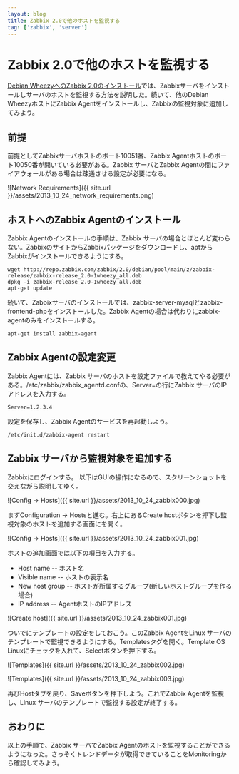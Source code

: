 ```yaml
---
layout: blog
title: Zabbix 2.0で他のホストを監視する
tag: ['zabbix', 'server']
---
```


# Zabbix 2.0で他のホストを監視する

[Debian WheezyへのZabbix 2.0のインストール](http://www.xmisao.com/2013/10/23/zabbix-instration.htm)では、Zabbixサーバをインストールしサーバのホストを監視する方法を説明した。続いて、他のDebian WheezyホストにZabbix Agentをインストールし、Zabbixの監視対象に追加してみよう。

## 前提

前提としてZabbixサーバホストのポート10051番、Zabbix Agentホストのポート10050番が開いている必要がある。Zabbix サーバとZabbix Agentの間にファイアウォールがある場合は疎通させる設定が必要になる。

![Network Requirements]({{ site.url }}/assets/2013_10_24_network_requirements.png)

## ホストへのZabbix Agentのインストール

Zabbix Agentのインストールの手順は、Zabbix サーバの場合とほとんど変わらない。ZabbixのサイトからZabbixパッケージをダウンロードし、aptからZabbixがインストールできるようにする。

~~~~
wget http://repo.zabbix.com/zabbix/2.0/debian/pool/main/z/zabbix-release/zabbix-release_2.0-1wheezy_all.deb
dpkg -i zabbix-release_2.0-1wheezy_all.deb
apt-get update
~~~~

続いて、Zabbixサーバのインストールでは、zabbix-server-mysqlとzabbix-frontend-phpをインストールした。Zabbix Agentの場合は代わりにzabbix-agentのみをインストールする。

~~~~
apt-get install zabbix-agent
~~~~

## Zabbix Agentの設定変更

Zabbix Agentには、Zabbix サーバのホストを設定ファイルで教えてやる必要がある。/etc/zabbix/zabbix_agentd.confの、Server=の行にZabbix サーバのIPアドレスを入力する。

~~~~
Server=1.2.3.4
~~~~

設定を保存し、Zabbix Agentのサービスを再起動しよう。

~~~~
/etc/init.d/zabbix-agent restart
~~~~

## Zabbix サーバから監視対象を追加する

Zabbixにログインする。
以下はGUIの操作になるので、スクリーンショットを交えながら説明してゆく。

![Config -> Hosts]({{ site.url }}/assets/2013_10_24_zabbix000.jpg)

まずConfiguration -> Hostsと進む。右上にあるCreate hostボタンを押下し監視対象のホストを追加する画面にを開く。

![Config -> Hosts]({{ site.url }}/assets/2013_10_24_zabbix001.jpg)

ホストの追加画面では以下の項目を入力する。

- Host name -- ホスト名
- Visible name -- ホストの表示名
- New host group -- ホストが所属するグループ(新しいホストグループを作る場合)
- IP address -- AgentホストのIPアドレス

![Create host]({{ site.url }}/assets/2013_10_24_zabbix001.jpg)

ついでにテンプレートの設定をしておこう。このZabbix AgentをLinux サーバのテンプレートで監視できるようにする。Templatesタグを開く。Template OS Linuxにチェックを入れて、Selectボタンを押下する。

![Templates]({{ site.url }}/assets/2013_10_24_zabbix002.jpg)

![Templates]({{ site.url }}/assets/2013_10_24_zabbix003.jpg)

再びHostタブを戻り、Saveボタンを押下しよう。これでZabbix Agentを監視し、Linux サーバのテンプレートで監視する設定が終了する。

## おわりに

以上の手順で、Zabbix サーバでZabbix Agentのホストを監視することができるようになった。さっそくトレンドデータが取得できていることをMonitoringから確認してみよう。
